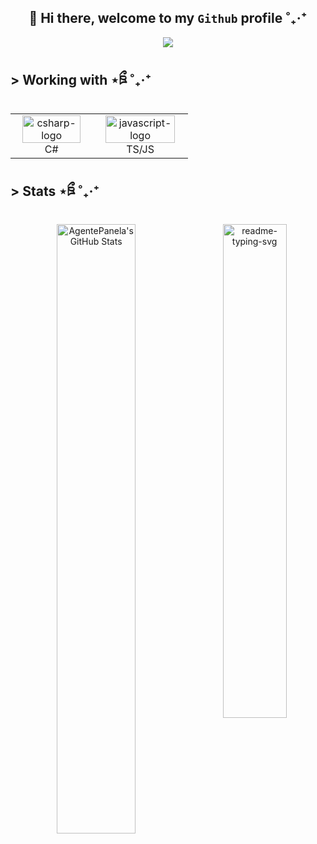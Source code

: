 ## <div align="center">👋 Hi there, welcome to my `Github` profile ˚₊‧⁺ </div>

<div align="center"><img src="https://agentepanela.neocities.org/images/text.gif"></img></div>

## > Working with ⋆ཋྀ ˚₊‧⁺
  <table align="center">
    <tr>
        <td align="center">
            <img  style="width: 90%; max-width: 300px;"src="https://github.com/user-attachments/assets/ae7f17c5-fc6a-4d8f-a2a2-c60e96b95a4c" alt="csharp-logo"/>
            <br>C#
        </td>
        <td align="center">
            <img  style="width: 90%; max-width: 300px;" src="https://github.com/user-attachments/assets/b53324b7-7f74-46e6-a5c0-635e4e5c1849" alt="javascript-logo"/>
            <br>TS/JS
        </td>
    </tr>
</table>


## > Stats  ⋆ཋྀ ˚₊‧⁺
<div align="center">
<img align="right" width="45%" src="https://github-readme-stats.vercel.app/api/top-langs/?username=AgentePanela&layout=compact&cardType=github&bg_color=00000000&Text=000&title_color=FFA4C7FF&border_color=FFA4C7&card_width=200" alt="readme-typing-svg">

 
  <a href="https://awesome-github-stats.azurewebsites.net/index.html??cardType=github&theme=tokyonight&preferLogin=true&Background=00000000&Text=000&Title=FFA4C7&Ring=FFA4C7&Border=FFA4C7">
    <img   width="50%" alt="AgentePanela's GitHub Stats" src="https://awesome-github-stats.azurewebsites.net/user-stats/AgentePanela?cardType=github&theme=tokyonight&preferLogin=true&Background=00000000&Text=FFA4C7FF&Title=FFA4C7&Ring=FFA4C7&Border=FFA4C7" />
  </a>
</p>

<!--<p align="center">
  <a href="https://git.io/streak-stats">
    <img  width="50%" src="https://github-readme-streak-stats.herokuapp.com?user=AgentePanela&theme=omni&background=00000000&border=FFA4C7&ring=FFA4C7&stroke=FFA4C7&fire=FFA4C7&currStreakNum=FF4BB4&sideNums=FF4BB4&currStreakLabel=FF4BB4&dates=FF4BB4" alt="GitHub Streak" />
  </a>-->
</div>

<!--
**AgentePanela/AgentePanela** is a ✨ _special_ ✨ repository because its `README.md` (this file) appears on your GitHub profile.

Here are some ideas to get you started:

- 🔭 I’m currently working on ...
- 🌱 I’m currently learning ...
- 👯 I’m looking to collaborate on ...
- 🤔 I’m looking for help with ...
- 💬 Ask me about ...
- 📫 How to reach me: ...
- 😄 Pronouns: ...
- ⚡ Fun fact: ...
-->
